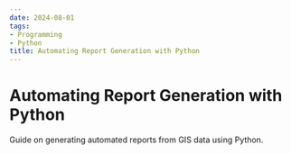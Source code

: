 ```yaml
---
date: 2024-08-01
tags:
- Programming
- Python
title: Automating Report Generation with Python
---
```


# Automating Report Generation with Python

Guide on generating automated reports from GIS data using Python.
